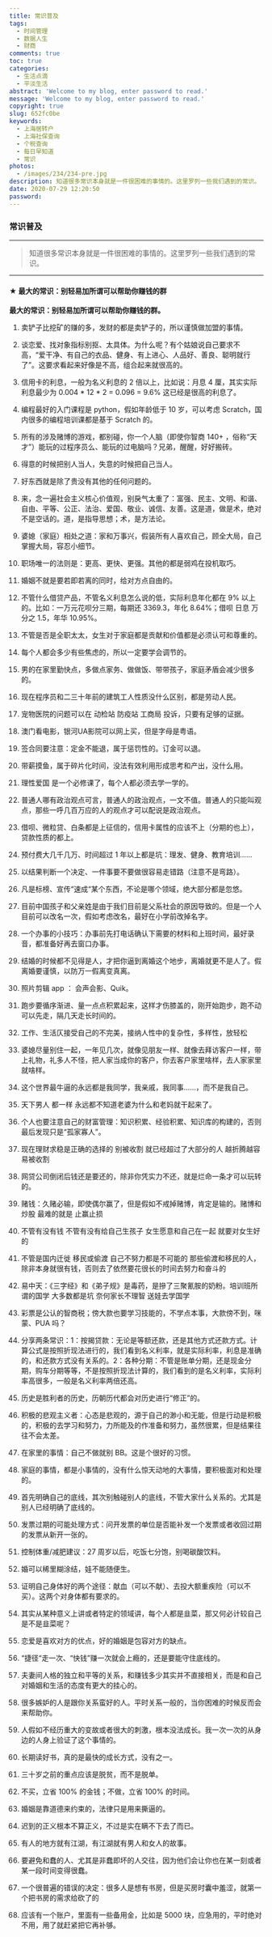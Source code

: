 ```yaml
---
title: 常识普及
tags:
  - 时间管理
  - 数据人生
  - 财商
comments: true
toc: true
categories:
  - 生活点滴
  - 平淡生活
abstract: 'Welcome to my blog, enter password to read.'
message: 'Welcome to my blog, enter password to read.'
copyright: true
slug: 652fc0be
keywords:
  - 上海居转户
  - 上海社保查询
  - 个税查询
  - 每日早知道
  - 常识
photos:
  - /images/234/234-pre.jpg
description: 知道很多常识本身就是一件很困难的事情的。这里罗列一些我们遇到的常识。
date: 2020-07-29 12:20:50
password:
---
```

<script type="text/javascript" src="/assets/js/dist/bai.js"></script>

### 常识普及
---
> 知道很多常识本身就是一件很困难的事情的。这里罗列一些我们遇到的常识。
---

#### ★ 最大的常识：别轻易加所谓可以帮助你赚钱的群

**最大的常识：别轻易加所谓可以帮助你赚钱的群。**

1. 卖铲子比挖矿的赚的多，发财的都是卖铲子的，所以谨慎做加盟的事情。

2. 谈恋爱、找对象指标别抠、太具体。为什么呢？有个姑娘说自己要求不高，“爱干净、有自己的衣品、健身、有上进心、人品好、善良、聪明就行了”。这要求看起来好像是不高，组合起来就很高的。

3. 信用卡的利息，一般为名义利息的 2 倍以上，比如说：月息 4 厘，其实实际利息最少为 0.004 * 12 * 2 = 0.096 = 9.6% 这已经是很高的利息了。

4. 编程最好的入门课程是 python，假如年龄低于 10 岁，可以考虑 Scratch，国内很多的编程培训课都是基于 Scratch 的。

5. 所有的涉及赌博的游戏，都别碰，你一个人脑（即使你智商 140+ ，俗称“天才”）能玩的过程序员么、能玩的过电脑吗？兄弟，醒醒，好好搬砖。

6. 得意的时候把别人当人，失意的时候把自己当人。

7. 好东西就是除了贵没有其他的任何问题的。

8. 来，念一遍社会主义核心价值观，别戾气太重了：富强、民主、文明、和谐、自由、平等、公正、法治、爱国、敬业、诚信、友善。这是道，做是术，绝对不是空话的。道，是指导思想；术，是方法论。

9. 婆媳（家庭）相处之道：家和万事兴，假装所有人喜欢自己，顾全大局，自己掌握大局，容忍小细节。

10. 职场唯一的法则是：更高、更快、更强。其他的都是弱鸡在投机取巧。

11. 婚姻不就是要若即若离的同时，给对方点自由的。

12. 不管什么借贷产品，不管名义利息怎么说的低，实际利息年化都在 9% 以上的。比如：一万元花呗分三期，每期还 3369.3，年化 8.64%；借呗 日息 万分之 1.5，年华 10.95%。

13. 不管是否是全职太太，女生对于家庭都是贡献和价值都是必须认可和尊重的。

14. 每个人都会多少有些焦虑的，所以一定要学会调节的。

15. 男的在家里勤快点，多做点家务、做做饭、带带孩子，家庭矛盾会减少很多的。

16. 现在程序员和二三十年前的建筑工人性质没什么区别，都是劳动人民。

17. 宠物医院的问题可以在 动检站 防疫站 工商局 投诉，只要有足够的证据。

18. 澳门看电影，银河UA影院可以网上买，但是字母是粤语。

19. 签合同要注意：定金不能退，属于惩罚性的。订金可以退。

20. 带薪摸鱼，属于碎片化时间，没法有效利用形成思考和产出，没什么用。

21. 理性爱国 是一个必修课了，每个人都必须去学一学的。

22. 普通人哪有政治观点可言，普通人的政治观点，一文不值。普通人的只能叫观点，那些一呼几百万应的人的观点才可以配说是政治观点。

23. 借呗、微粒贷、白条都是上征信的，信用卡属性的应该不上（分期的也上），贷款性质的都上。

24. 预付费大几千几万、时间超过 1 年以上都是坑：理发、健身、教育培训……

25. 以结果判断一个决定、一件事要不要做很容易走错路（注意不是弯路）。

26. 凡是标榜、宣传“速成“某个东西，不论是哪个领域，绝大部分都是忽悠。

27. 目前中国孩子和父亲姓是由于我们目前是父系社会的原因导致的。但是一个人目前可以改名一次，假如考虑改名，最好在小学前改掉名字。

28. 一个办事的小技巧：办事前先打电话确认下需要的材料和上班时间，最好录音，都准备好再去窗口办事。

29. 结婚的时候都不见得是人，才把你逼到离婚这个地步，离婚就更不是人了。假离婚要谨慎，以防万一假离变真离。

30. 照片剪辑 app ： 会声会影、Quik。

31. 跑步要循序渐进、量一点点积累起来，这样才伤膝盖的，刚开始跑步，跑不动可以先走，隔几天走长时间的。

32. 工作、生活仄接受自己的不完美，接纳人性中的复杂性，多样性，放轻松

33. 婆媳尽量别住一起，一年见几次，就像见朋友一样、就像去拜访客户一样，带上礼物，礼多人不怪，把人家当成你的客户，你去客户家里啥样，去人家家里就啥样。

34. 这个世界最牛逼的永远都是我同学，我亲戚，我同事……，而不是我自己。

35. 天下男人 都一样 永远都不知道老婆为什么和老妈就干起来了。

36. 个人也要注意自己的财富管理：知识积累、经验积累、知识库的构建的，否则最后发现只是“孤家寡人”。

37. 现在理财求稳是正确的选择的 别被收割 就已经超过了大部分的人 越折腾越容易被收割

38. 网贷公司倒闭后钱还是要还的，除非你凭实力不还，就是烂命一条才可以玩转的。

39. 赌钱：久赌必输，即使偶尔赢了，但是假如不戒掉赌博，肯定是输的。赌博和炒股 最难的就是 止赢止损

40. 不管有没有钱 不管有没有给自己生孩子 女生愿意和自己在一起 就要对女生好的

41. 不管是国内迁徙 移民或偷渡 自己不努力都是不可能的 那些偷渡和移民的人，除非本身就很有钱，否则去了依然要花很长的时间去努力和奋斗的

42. 易中天：《三字经》和《弟子规》是毒药，是摻了三聚氰胺的奶粉。培训班所谓的国学 大多数都是坑 奈何家长不理智 送娃去学国学

43. 彩票是公认的智商税；傍大款也要学习技能的，不学点本事，大款傍不到，咪蒙、PUA 吗？

44. 分享两条常识：1：按揭贷款：无论是等额还款，还是其他方式还款方式。计算公式是按照折现法进行的，我们看到名义利率，就是实际利率，利息是准确的，和还款方式没有关系的。2：各种分期：不管是账单分期，还是现金分期，购车分期等等，不是按照折现法计算的，我们看到的是名义利率，实际利率高很多，一般是名义利率两倍还高。

45. 历史是胜利者的历史，历朝历代都会对历史进行“修正”的。

46. 积极的悲观主义者：心态是悲观的，源于自己的渺小和无能，但是行动是积极的，积极的去学习和努力，力所能及的作准备和努力，虽然很累，但是结果往往不会太差。

47. 在家里的事情：自己不做就别 BB。这是个很好的习惯。

48. 家庭的事情，都是小事情的，没有什么惊天动地的大事情，要积极面对和处理的。

49. 首先明确自己的底线，其次别触碰别人的底线，不管大家什么关系的。尤其是别人已经明确了底线的。

50. 发票过期的可能处理方式：问开发票的单位是否能补发一个发票或者收回过期的发票从新开一张的。

51. 控制体重/减肥建议：27 周岁以后，吃饭七分饱，别喝碳酸饮料。

52. 婚可以稀里糊涂结，娃不能随便生。

53. 证明自己身体好的两个途径：献血（可以不献）、去投大额重疾险（可以不买）。这两个对身体都有要求的。

54. 其实从某种意义上讲或者特定的领域讲，每个人都是韭菜，那又何必计较自己是不是韭菜呢？

55. 恋爱是喜欢对方的优点，好的婚姻是包容对方的缺点。

56. “捷径“走一次、“快钱”赚一次就会上瘾的，还是要能守住底线的。

57. 夫妻间人格的独立和平等的关系，和赚钱多少其实并不直接相关，而是和自己对婚姻和生活的态度有更大的挂心的。

58. 很多嫉妒的人是跟你关系蛮好的人。平时关系一般的，当你困难的时候反而会来帮助你。

59. 人假如不经历重大的变故或者很大的刺激，根本没法成长。我一次一次的从身边的人身上验证了这个事情的。

60. 长期读好书，真的是最快的成长方式，没有之一。

61. 三十岁之前的重点应该是脱贫，而不是脱单。

62. 不买，立省 100% 的金钱；不做，立省 100% 的时间。

63. 婚姻是靠道德来约束的，法律只是用来撕逼的。

64. 迟到的正义根本不算正义，不过是实在瞒不下去了而已。 ​​​​

65. 有人的地方就有江湖，有江湖就有男人和女人的故事。

66. 要避免和蠢的人、尤其是非蠢即坏的人交往，因为他们会让你也在某一刻或者某一段时间变得很蠢。

67. 一个很普遍的错误的决定：很多人是想有书房，但是买房时囊中羞涩，就第一个把书房的需求给砍了的

68. 应该有一个账户，里面有一些备用金，比如是 5000 块，应急用的，平时绝对不用，用了就赶紧把它再补够。
